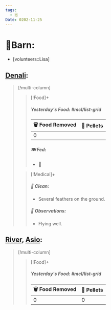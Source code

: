 ```yaml
---
tags:
  - 🗒️
Date: 0202-11-25
---
```


# 🏡Barn:
- [volunteers::Lisa]

## [Denali](../RARE%20Birds/Ed%20Birds/Denali.md):
> [!multi-column]
>
>> [!Food]+
>> ##### Yesterday's Food: #mcl/list-grid
>> |🗑️ Food Removed| 💩 Pellets
>> |---|---|
>>|0|
>>
>> ##### 🍽️ Fed:
>> - 🐀
>
>> [!Medical]+
>>##### 🫧 Clean:
>>- Several feathers on the ground.
>>
>> ##### 🔭 Observations:
>> - Flying well.

## [River](../RARE%20Birds/Ed%20Birds/River.md), [Asio](../RARE%20Birds/Ed%20Birds/Asio.md):
> [!multi-column]
>
>> [!Food]+
>> ##### Yesterday's Food: #mcl/list-grid
>> |🗑️ Food Removed| 💩 Pellets
>> |---|---|
>>|0|0

